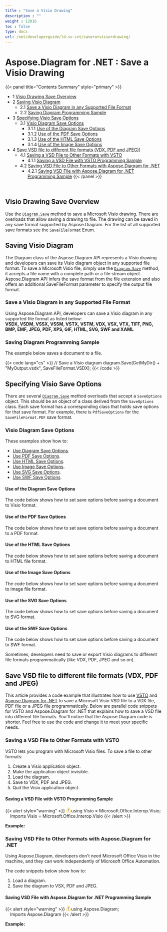 ```yaml
---
title : "Save a Visio Drawing" 
description : "" 
weight : 12016 
toc : false
type: docs
url: /net/developerguide/ld-sv-cvt/save+a+visio+drawing/
---
```


# Aspose.Diagram for .NET : Save a Visio Drawing


{{< panel title="Contents Summary" style="primary" >}}
*   1 [Visio Drawing Save Overview](#visio-drawing-save-overview)
*   2 [Saving Visio Diagram](#saving-visio-diagram)
    *   2.1 [Save a Visio Diagram in any Supported File Format](#save-a-visio-diagram-in-any-supported-file-format)
    *   2.2 [Saving Diagram Programming Sample](#saving-diagram-programming-sample)
*   3 [Specifying Visio Save Options](#specifying-visio-save-options)
    *   3.1 [Visio Diagram Save Options](#visio-diagram-save-options)
        *   3.1.1 [Use of the Diagram Save Options](#use-of-the-diagram-save-options)
        *   3.1.2 [Use of the PDF Save Options](#use-of-the-pdf-save-options)
        *   3.1.3 [Use of the HTML Save Options](#use-of-the-html-save-options)
        *   3.1.4 [Use of the Image Save Options](#use-of-the-image-save-options)
*   4 [Save VSD file to different file formats (VDX, PDF and JPEG)](#save-vsd-file-to-different-file-formats-(vdx,-pdf-and-jpeg)))
    *   4.1 [Saving a VSD File to Other Formats with VSTO](#saving-a-vsd-file-to-other-formats-with-vsto)
        *   4.1.1 [Saving a VSD File with VSTO Programming Sample](#saving-a-vsd-file-with-vsto-programming-sample)
    *   4.2 [Saving VSD File to Other Formats with Aspose.Diagram for .NET](#saving-vsd-file-to-other-formats-with-aspose.diagram-for-.net)
        *   4.2.1 [Saving VSD File with Aspose.Diagram for .NET Programming Sample](#saving-vsd-file-with-aspose.diagram-for-.net-programming-sample)
{{< /panel >}}
 

 

## Visio Drawing Save Overview

Use the [`Diagram.Save`](#) method to save a Microsoft Visio drawing. There are overloads that allow saving a drawing to file. The drawing can be saved in any save format supported by Aspose.Diagram. For the list of all supported save formats see the [`SaveFileFormat`](#) Enum.

## Saving Visio Diagram

The Diagram class of the Aspose.Diagram API represents a Visio drawing and developers can save its Visio diagram object in any supported file format. To save a Microsoft Visio file, simply use the [`Diagram.Save`](#) method, it accepts a file name with a complete path or a file stream object. Aspose.Diagram API infers the save format from the file extension and also offers an additional SaveFileFormat parameter to specify the output file format.

### Save a Visio Diagram in any Supported File Format

Using Aspose.Diagram API, developers can save a Visio diagram in any supported file format as listed below:  
**VSDX, VSDM, VSSX, VSSM, VSTX, VSTM, VDX, VSX, VTX, TIFF, PNG, BMP, EMF, JPEG, PDF, XPS, GIF, HTML, SVG, SWF and XAML**

### Saving Diagram Programming Sample

The example below saves a document to a file.

{{< code lang="cs" >}}
// Save a Visio diagram
diagram.Save(GetMyDir() + "MyOutput.vsdx", SaveFileFormat.VSDX);
{{< /code >}}

## Specifying Visio Save Options

There are several [`Diagram.Save`](#) method overloads that accept a `SaveOptions` object. This should be an object of a class derived from the `SaveOptions` class. Each save format has a corresponding class that holds save options for that save format. For example, there is `PdfSaveOptions` for the `SaveFileFormat.PDF` save format.

### Visio Diagram Save Options

These examples show how to:

*   [Use Diagram Save Options](#use-of-the-diagram-save-options).
*   [Use PDF Save Options](#use-of-the-pdf-save-options).
*   [Use HTML Save Options](#use-of-the-html-save-options).
*   [Use Image Save Options](#use-of-the-image-save-options).
*   [Use SVG Save Options](#use-of-the-svg-save-options).
*   [Use SWF Save Options](#use-of-the-swf-save-options).

#### Use of the Diagram Save Options

The code below shows how to set save options before saving a document to Visio format.

  

#### Use of the PDF Save Options

The code below shows how to set save options before saving a document to a PDF format.

  

#### Use of the HTML Save Options

The code below shows how to set save options before saving a document to HTML file format.

  

#### Use of the Image Save Options

The code below shows how to set save options before saving a document to image file format.

  
#### Use of the SVG Save Options

The code below shows how to set save options before saving a document to SVG format.

  
#### Use of the SWF Save Options

The code below shows how to set save options before saving a document to SWF format.

Sometimes, developers need to save or export Visio diagrams to different file formats programmatically (like VDX, PDF, JPEG and so on).

## Save VSD file to different file formats (VDX, PDF and JPEG)

This article provides a code example that illustrates how to use [VSTO](https://docs2.aspose.com/diagram/net/developerguide/ld-sv-cvt/save+a+visio+drawing) and [Aspose.Diagram for .NET](https://docs2.aspose.com/diagram/net/developerguide/ld-sv-cvt/save+a+visio+drawing) to save a Microsoft Visio VSD file to a VDX file, PDF file or a JPEG file programmatically. Below are parallel code snippets for VSTO and Aspose.Diagram for .NET that explains how to save a VSD file into different file formats. You'll notice that the Aspose.Diagram code is shorter. Feel free to use the code and change it to meet your specific needs.

### Saving a VSD File to Other Formats with VSTO

VSTO lets you program with Microsoft Visio files. To save a file to other formats:

1.  Create a Visio application object.
2.  Make the application object invisible.
3.  Load the diagram.
4.  Save to VDX, PDF and JPEG.
5.  Quit the Visio application object.

#### Saving a VSD File with VSTO Programming Sample

{{< alert style="warning" >}}
![image](warningmark.png)using Visio = Microsoft.Office.Interop.Visio;    
&nbsp;&nbsp;&nbsp;&nbsp;Imports Visio = Microsoft.Office.Interop.Visio
{{< /alert >}}

**Example:**

### Saving VSD File to Other Formats with Aspose.Diagram for .NET

Using Aspose.Diagram, developers don't need Microsoft Office Visio in the machine, and they can work independently of Microsoft Office Automation.

The code snippets below show how to:

1.  Load a diagram.
2.  Save the diagram to VSX, PDF and JPEG.

#### Saving VSD File with Aspose.Diagram for .NET Programming Sample

{{< alert style="warning" >}}
![image](warningmark.png)using Aspose.Diagram;   
&nbsp;&nbsp;&nbsp;&nbsp;Imports Aspose.Diagram
{{< /alert >}}

**Example:**

